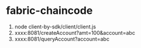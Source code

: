 # fabric-chaincode
1. node client-by-sdk/client/client.js
2. xxxx:8081/createAccount?amt=100&account=abc
3. xxxx:8081/queryAccount?account=abc
